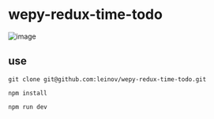 # wepy-redux-time-todo
![image](https://github.com/leinov/leinov.github.io/raw/master/img/timeredux.gif)

## use
```
git clone git@github.com:leinov/wepy-redux-time-todo.git

npm install

npm run dev
```
